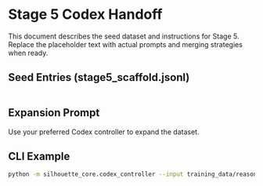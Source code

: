 # Stage 5 Codex Handoff

This document describes the seed dataset and instructions for Stage 5. Replace the placeholder text with actual prompts and merging strategies when ready.

## Seed Entries (stage5_scaffold.jsonl)
```jsonl
```

## Expansion Prompt
Use your preferred Codex controller to expand the dataset.

## CLI Example
```bash
python -m silhouette_core.codex_controller --input training_data/reasoner/stage5_scaffold.jsonl --output training_data/reasoner/stage5_full.jsonl --count 500
```
